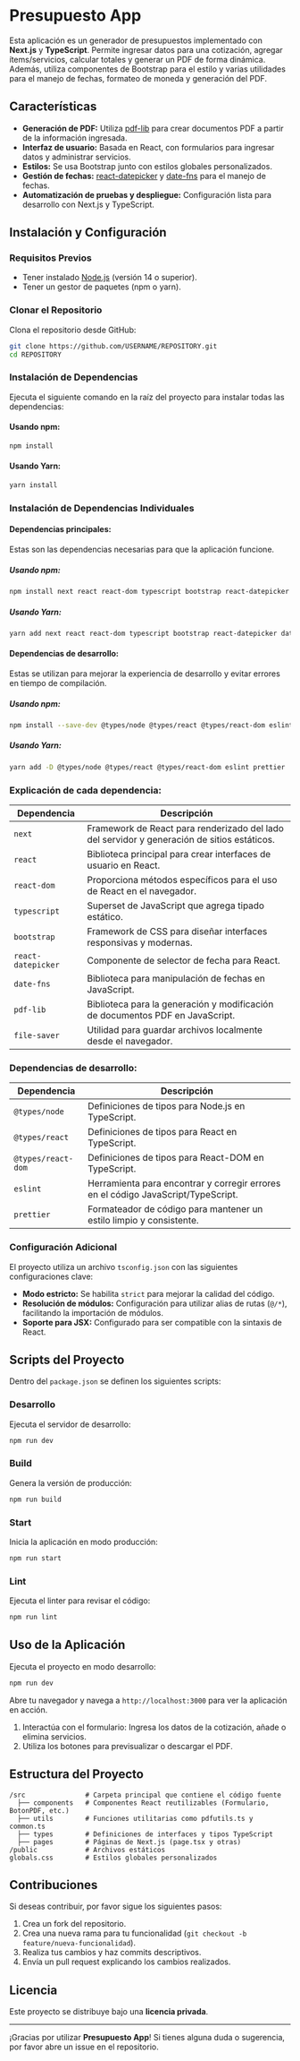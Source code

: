 # Presupuesto App

Esta aplicación es un generador de presupuestos implementado con **Next.js** y **TypeScript**. Permite ingresar datos para una cotización, agregar ítems/servicios, calcular totales y generar un PDF de forma dinámica. Además, utiliza componentes de Bootstrap para el estilo y varias utilidades para el manejo de fechas, formateo de moneda y generación del PDF.

## Características

- **Generación de PDF:** Utiliza [pdf-lib](https://pdf-lib.js.org/) para crear documentos PDF a partir de la información ingresada.
- **Interfaz de usuario:** Basada en React, con formularios para ingresar datos y administrar servicios.
- **Estilos:** Se usa Bootstrap junto con estilos globales personalizados.
- **Gestión de fechas:** [react-datepicker](https://reactdatepicker.com/) y [date-fns](https://date-fns.org/) para el manejo de fechas.
- **Automatización de pruebas y despliegue:** Configuración lista para desarrollo con Next.js y TypeScript.

## Instalación y Configuración

### Requisitos Previos

- Tener instalado [Node.js](https://nodejs.org/) (versión 14 o superior).
- Tener un gestor de paquetes (npm o yarn).

### Clonar el Repositorio

Clona el repositorio desde GitHub:

```bash
git clone https://github.com/USERNAME/REPOSITORY.git
cd REPOSITORY
```

### Instalación de Dependencias

Ejecuta el siguiente comando en la raíz del proyecto para instalar todas las dependencias:

#### **Usando npm:**
```bash
npm install
```

#### **Usando Yarn:**
```bash
yarn install
```

### Instalación de Dependencias Individuales

#### **Dependencias principales**:
Estas son las dependencias necesarias para que la aplicación funcione.

##### **Usando npm:**
```bash
npm install next react react-dom typescript bootstrap react-datepicker date-fns pdf-lib file-saver
```

##### **Usando Yarn:**
```bash
yarn add next react react-dom typescript bootstrap react-datepicker date-fns pdf-lib file-saver
```

#### **Dependencias de desarrollo**:
Estas se utilizan para mejorar la experiencia de desarrollo y evitar errores en tiempo de compilación.

##### **Usando npm:**
```bash
npm install --save-dev @types/node @types/react @types/react-dom eslint prettier
```

##### **Usando Yarn:**
```bash
yarn add -D @types/node @types/react @types/react-dom eslint prettier
```

### **Explicación de cada dependencia**:

| Dependencia       | Descripción |
|-------------------|------------|
| `next`           | Framework de React para renderizado del lado del servidor y generación de sitios estáticos. |
| `react`          | Biblioteca principal para crear interfaces de usuario en React. |
| `react-dom`      | Proporciona métodos específicos para el uso de React en el navegador. |
| `typescript`     | Superset de JavaScript que agrega tipado estático. |
| `bootstrap`      | Framework de CSS para diseñar interfaces responsivas y modernas. |
| `react-datepicker` | Componente de selector de fecha para React. |
| `date-fns`       | Biblioteca para manipulación de fechas en JavaScript. |
| `pdf-lib`        | Biblioteca para la generación y modificación de documentos PDF en JavaScript. |
| `file-saver`     | Utilidad para guardar archivos localmente desde el navegador. |

### **Dependencias de desarrollo:**

| Dependencia       | Descripción |
|-------------------|------------|
| `@types/node`    | Definiciones de tipos para Node.js en TypeScript. |
| `@types/react`   | Definiciones de tipos para React en TypeScript. |
| `@types/react-dom` | Definiciones de tipos para React-DOM en TypeScript. |
| `eslint`         | Herramienta para encontrar y corregir errores en el código JavaScript/TypeScript. |
| `prettier`       | Formateador de código para mantener un estilo limpio y consistente. |

### Configuración Adicional

El proyecto utiliza un archivo `tsconfig.json` con las siguientes configuraciones clave:

- **Modo estricto:** Se habilita `strict` para mejorar la calidad del código.
- **Resolución de módulos:** Configuración para utilizar alias de rutas (`@/*`), facilitando la importación de módulos.
- **Soporte para JSX:** Configurado para ser compatible con la sintaxis de React.

## Scripts del Proyecto

Dentro del `package.json` se definen los siguientes scripts:

### Desarrollo

Ejecuta el servidor de desarrollo:

```bash
npm run dev
```

### Build

Genera la versión de producción:

```bash
npm run build
```

### Start

Inicia la aplicación en modo producción:

```bash
npm run start
```

### Lint

Ejecuta el linter para revisar el código:

```bash
npm run lint
```

## Uso de la Aplicación

Ejecuta el proyecto en modo desarrollo:

```bash
npm run dev
```

Abre tu navegador y navega a `http://localhost:3000` para ver la aplicación en acción.

1. Interactúa con el formulario: Ingresa los datos de la cotización, añade o elimina servicios.
2. Utiliza los botones para previsualizar o descargar el PDF.

## Estructura del Proyecto

```
/src               # Carpeta principal que contiene el código fuente
  ├── components   # Componentes React reutilizables (Formulario, BotonPDF, etc.)
  ├── utils        # Funciones utilitarias como pdfutils.ts y common.ts
  ├── types        # Definiciones de interfaces y tipos TypeScript
  ├── pages        # Páginas de Next.js (page.tsx y otras)
/public            # Archivos estáticos
globals.css        # Estilos globales personalizados
```

## Contribuciones

Si deseas contribuir, por favor sigue los siguientes pasos:

1. Crea un fork del repositorio.
2. Crea una nueva rama para tu funcionalidad (`git checkout -b feature/nueva-funcionalidad`).
3. Realiza tus cambios y haz commits descriptivos.
4. Envía un pull request explicando los cambios realizados.

## Licencia

Este proyecto se distribuye bajo una **licencia privada**.

---

¡Gracias por utilizar **Presupuesto App**! Si tienes alguna duda o sugerencia, por favor abre un issue en el repositorio.